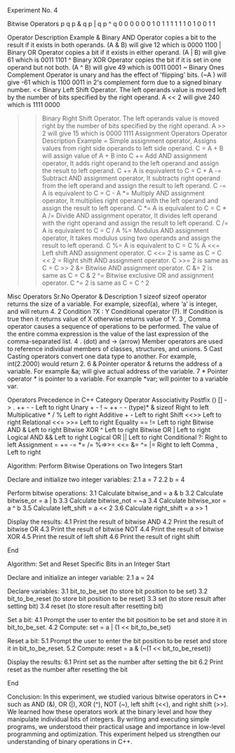Experiment No. 4

Bitwise Operators
p	q	p & q	p | q	p ^ q
0	0	0	0	0
0	1	0	1	1
1	1	1	1	0
1	0	0	1	1

Operator	Description	Example
&	Binary AND Operator copies a bit to the result if it exists in both operands.	(A & B) will give 12 which is 0000 1100
|	Binary OR Operator copies a bit if it exists in either operand.	(A | B) will give 61 which is 0011 1101
^	Binary XOR Operator copies the bit if it is set in one operand but not both.	(A ^ B) will give 49 which is 0011 0001
~	Binary Ones Complement Operator is unary and has the effect of 'flipping' bits.	(~A ) will give -61 which is 1100 0011 in 2's complement form due to a signed binary number.
<<	Binary Left Shift Operator. The left operands value is moved left by the number of bits specified by the right operand.	A << 2 will give 240 which is 1111 0000
>>	Binary Right Shift Operator. The left operands value is moved right by the number of bits specified by the right operand.	A >> 2 will give 15 which is 0000 1111
Assignment Operators
Operator	Description	Example
=	Simple assignment operator, Assigns values from right side operands to left side operand.	C = A + B will assign value of A + B into C
+=	Add AND assignment operator, It adds right operand to the left operand and assign the result to left operand.	C += A is equivalent to C = C + A
-=	Subtract AND assignment operator, It subtracts right operand from the left operand and assign the result to left operand.	C -= A is equivalent to C = C - A
*=	Multiply AND assignment operator, It multiplies right operand with the left operand and assign the result to left operand.	C *= A is equivalent to C = C * A
/=	Divide AND assignment operator, It divides left operand with the right operand and assign the result to left operand.	C /= A is equivalent to C = C / A
%=	Modulus AND assignment operator, It takes modulus using two operands and assign the result to left operand.	C %= A is equivalent to C = C % A
<<=	Left shift AND assignment operator.	C <<= 2 is same as C = C << 2
>>=	Right shift AND assignment operator.	C >>= 2 is same as C = C >> 2
&=	Bitwise AND assignment operator.	C &= 2 is same as C = C & 2
^=	Bitwise exclusive OR and assignment operator.	C ^= 2 is same as C = C ^ 2

Misc Operators
Sr.No	Operator & Description
1	sizeof
sizeof operator returns the size of a variable. For example, sizeof(a), where ‘a’ is integer, and will return 4.
2	Condition ?X : Y
Conditional operator (?). If Condition is true then it returns value of X otherwise returns value of Y.
3	,
Comma operator causes a sequence of operations to be performed. The value of the entire comma expression is the value of the last expression of the comma-separated list.
4	. (dot) and -> (arrow)
Member operators are used to reference individual members of classes, structures, and unions.
5	Cast
Casting operators convert one data type to another. For example, int(2.2000) would return 2.
6	&
Pointer operator & returns the address of a variable. For example &a; will give actual address of the variable.
7	*
Pointer operator * is pointer to a variable. For example *var; will pointer to a variable var.

Operators Precedence in C++
Category 	Operator 	Associativity 
Postfix 	() [] -> . ++ - -  	Left to right 
Unary 	+ - ! ~ ++ - - (type)* & sizeof 	Right to left 
Multiplicative  	* / % 	Left to right 
Additive  	+ - 	Left to right 
Shift  	<<>> 	Left to right 
Relational  	<<= >>= 	Left to right 
Equality  	== != 	Left to right 
Bitwise AND 	& 	Left to right 
Bitwise XOR 	^ 	Left to right 
Bitwise OR 	| 	Left to right 
Logical AND 	&& 	Left to right 
Logical OR 	|| 	Left to right 
Conditional 	?: 	Right to left 
Assignment 	= += -= *= /= %=>>= <<= &= ^= |= 	Right to left 
Comma 	, 	Left to right 

Algorithm: Perform Bitwise Operations on Two Integers
Start

Declare and initialize two integer variables:
2.1 a = 7
2.2 b = 4

Perform bitwise operations:
3.1 Calculate bitwise_and = a & b
3.2 Calculate bitwise_or = a | b
3.3 Calculate bitwise_not = ~a
3.4 Calculate bitwise_xor = a ^ b
3.5 Calculate left_shift = a << 2
3.6 Calculate right_shift = a >> 1

Display the results:
4.1 Print the result of bitwise AND
4.2 Print the result of bitwise OR
4.3 Print the result of bitwise NOT
4.4 Print the result of bitwise XOR
4.5 Print the result of left shift
4.6 Print the result of right shift

End

Algorithm: Set and Reset Specific Bits in an Integer
Start

Declare and initialize an integer variable:
2.1 a = 24

Declare variables:
3.1 bit_to_be_set (to store bit position to be set)
3.2 bit_to_be_reset (to store bit position to be reset)
3.3 set (to store result after setting bit)
3.4 reset (to store result after resetting bit)

Set a bit:
4.1 Prompt the user to enter the bit position to be set and store it in bit_to_be_set.
4.2 Compute: set = a | (1 << bit_to_be_set)

Reset a bit:
5.1 Prompt the user to enter the bit position to be reset and store it in bit_to_be_reset.
5.2 Compute: reset = a & (~(1 << bit_to_be_reset))

Display the results:
6.1 Print set as the number after setting the bit
6.2 Print reset as the number after resetting the bit

End



Conclusion:
In this experiment, we studied various bitwise operators in C++ such as AND (&), OR (|), XOR (^), NOT (~), left shift (<<), and right shift (>>). We learned how these operators work at the binary level and how they manipulate individual bits of integers. By writing and executing simple programs, we understood their practical usage and importance in low-level programming and optimization. This experiment helped us strengthen our understanding of binary operations in C++.


